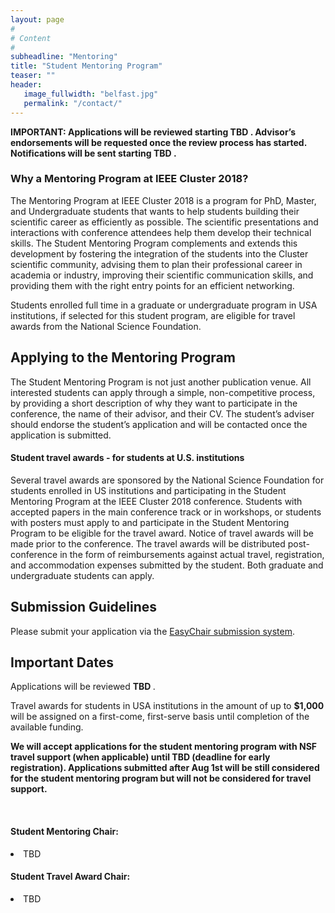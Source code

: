 ```yaml
---
layout: page
#
# Content
#
subheadline: "Mentoring"
title: "Student Mentoring Program"
teaser: ""
header:
   image_fullwidth: "belfast.jpg"
   permalink: "/contact/"
---
```



<b>IMPORTANT: Applications will be reviewed starting TBD <!--June 30, 2017-->. Advisor’s
endorsements will be requested once the review process has started.
Notifications will be sent starting TBD <!--August 6, 2017-->.</b>

<h3>Why a Mentoring Program at IEEE Cluster 2018?</h3>

The Mentoring Program at IEEE Cluster 2018 is a program for PhD, Master, and
Undergraduate students that wants to help students building their scientific
career as efficiently as possible. The scientific presentations and
interactions with conference attendees help them develop their technical
skills. The Student Mentoring Program complements and extends this development
by fostering the integration of the students into the Cluster scientific
community, advising them to plan their professional career in academia or
industry, improving their scientific communication skills, and providing them
with the right entry points for an efficient networking.

Students enrolled full time in a graduate or undergraduate program in USA
institutions, if selected for this student program, are eligible for travel
awards from the National Science Foundation.

<h2>Applying to the Mentoring Program</h2>

The Student Mentoring Program is not just another publication venue. All interested
students can apply through a simple, non-competitive process, by providing a short
description of why they want to participate in the conference, the name of their
advisor, and their CV. The student’s adviser should endorse the student’s application
and will be contacted once the application is submitted.


<h4>Student travel awards - for students at U.S. institutions</h4>

Several travel awards are sponsored by the National Science Foundation for
students enrolled in US institutions and participating in the Student Mentoring
Program at the IEEE Cluster 2018 conference. Students with accepted papers
in the main conference track or in workshops, or students with posters must
apply to and participate in the Student Mentoring Program to be eligible for
the travel award. Notice of travel awards will be made prior to the conference.
The travel awards will be distributed post-conference in the form of
reimbursements against actual travel, registration, and accommodation expenses
submitted by the student. Both graduate and undergraduate students can apply.


<h2>Submission Guidelines</h2>

Please submit your application via the <a
href="https://easychair.org/conferences/?conf=ieeecluster2018">EasyChair
submission system</a>.

<h2>Important Dates</h2>

Applications will be reviewed <b>TBD <!--starting June 30, 2017--></b>.

Travel awards for students in USA institutions in the amount of up to <b>$1,000</b>
will be assigned on a first-come, first-serve basis until completion of the
available funding.

<b>We will accept applications  for the student mentoring program with NSF
travel support (when applicable) until TBD<!--August 1st--> (deadline for early
registration).  Applications submitted after Aug 1st will be still considered
for the student mentoring program but will not be considered for travel
support. </b>


<br>

<h4>Student Mentoring Chair:</h4>
<li>TBD</li>
<!--<li>Kenneth Kent, University of New Brunswick (Canada)</li>-->

<h4>Student Travel Award Chair:</h4>
<li>TBD</li>
<!--<li>Michela Taufer University of Delaware (USA)</li>-->



